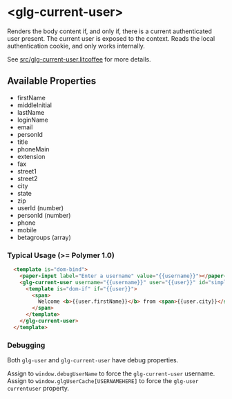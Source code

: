 # &lt;glg-current-user&gt;

Renders the body content if, and only if, there is a current authenticated user present. The current user is
exposed to the context. Reads the local authentication cookie, and only works internally.

See [src/glg-current-user.litcoffee](src/glg-current-user.litcoffee) for more details.


## Available Properties

  * firstName
  * middleInitial
  * lastName
  * loginName
  * email
  * personId
  * title
  * phoneMain
  * extension
  * fax
  * street1
  * street2
  * city
  * state
  * zip
  * userId (number)
  * personId (number)
  * phone
  * mobile
  * betagroups (array)

### Typical Usage (>= Polymer 1.0)

```html
  <template is="dom-bind">
    <paper-input label="Enter a username" value="{{username}}"></paper-input>
    <glg-current-user username="{{username}}" user="{{user}}" id="simple">
      <template is="dom-if" if="{{user}}">
        <span>
          Welcome <b>{{user.firstName}}</b> from <span>{{user.city}}</span>!
        </span>
      </template>
    </glg-current-user>
  </template>
```

### Debugging

Both `glg-user` and `glg-current-user` have debug properties.

Assign to `window.debugUserName` to force the `glg-current-user` username.
Assign to `window.glgUserCache[USERNAMEHERE]` to force the `glg-user`
`currentuser` property.
